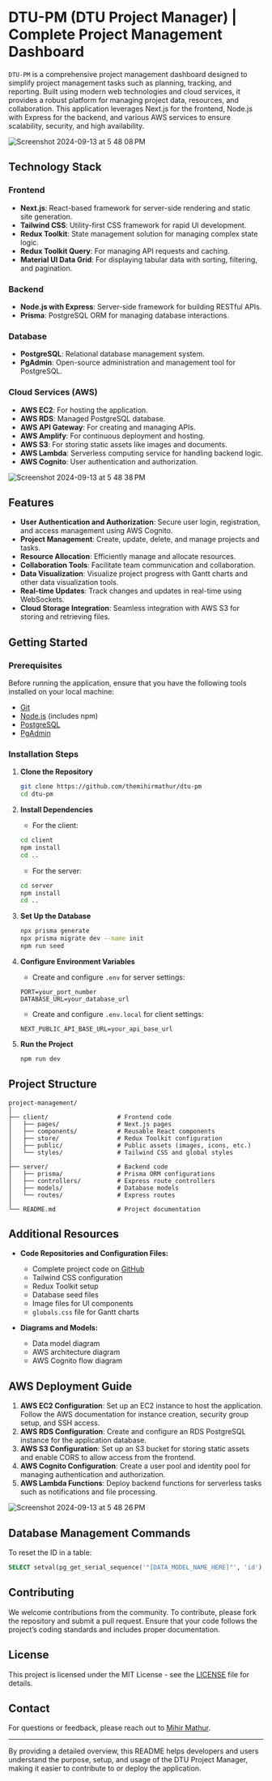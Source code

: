 # DTU-PM (DTU Project Manager) | Complete Project Management Dashboard

`DTU-PM` is a comprehensive project management dashboard designed to simplify project management tasks such as planning, tracking, and reporting. Built using modern web technologies and cloud services, it provides a robust platform for managing project data, resources, and collaboration. This application leverages Next.js for the frontend, Node.js with Express for the backend, and various AWS services to ensure scalability, security, and high availability.

![Screenshot 2024-09-13 at 5 48 08 PM](https://github.com/user-attachments/assets/40a2d0bc-c34a-4738-9887-a276626bdc44)

## Technology Stack

### Frontend
- **Next.js**: React-based framework for server-side rendering and static site generation.
- **Tailwind CSS**: Utility-first CSS framework for rapid UI development.
- **Redux Toolkit**: State management solution for managing complex state logic.
- **Redux Toolkit Query**: For managing API requests and caching.
- **Material UI Data Grid**: For displaying tabular data with sorting, filtering, and pagination.

### Backend
- **Node.js with Express**: Server-side framework for building RESTful APIs.
- **Prisma**: PostgreSQL ORM for managing database interactions.

### Database
- **PostgreSQL**: Relational database management system.
- **PgAdmin**: Open-source administration and management tool for PostgreSQL.

### Cloud Services (AWS)
- **AWS EC2**: For hosting the application.
- **AWS RDS**: Managed PostgreSQL database.
- **AWS API Gateway**: For creating and managing APIs.
- **AWS Amplify**: For continuous deployment and hosting.
- **AWS S3**: For storing static assets like images and documents.
- **AWS Lambda**: Serverless computing service for handling backend logic.
- **AWS Cognito**: User authentication and authorization.

![Screenshot 2024-09-13 at 5 48 38 PM](https://github.com/user-attachments/assets/ab5bed48-62f2-4a9d-83a9-3b2516fe52f1)

## Features

- **User Authentication and Authorization**: Secure user login, registration, and access management using AWS Cognito.
- **Project Management**: Create, update, delete, and manage projects and tasks.
- **Resource Allocation**: Efficiently manage and allocate resources.
- **Collaboration Tools**: Facilitate team communication and collaboration.
- **Data Visualization**: Visualize project progress with Gantt charts and other data visualization tools.
- **Real-time Updates**: Track changes and updates in real-time using WebSockets.
- **Cloud Storage Integration**: Seamless integration with AWS S3 for storing and retrieving files.

## Getting Started

### Prerequisites

Before running the application, ensure that you have the following tools installed on your local machine:

- [Git](https://git-scm.com/downloads)
- [Node.js](https://nodejs.org/) (includes npm)
- [PostgreSQL](https://www.postgresql.org/download/)
- [PgAdmin](https://www.pgadmin.org/download/)

### Installation Steps

1. **Clone the Repository**
    ```bash
    git clone https://github.com/themihirmathur/dtu-pm
    cd dtu-pm
    ```

2. **Install Dependencies**
   - For the client:
    ```bash
    cd client
    npm install
    cd ..
    ```
   - For the server:
    ```bash
    cd server
    npm install
    cd ..
    ```

3. **Set Up the Database**
    ```bash
    npx prisma generate
    npx prisma migrate dev --name init
    npm run seed
    ```

4. **Configure Environment Variables**
   - Create and configure `.env` for server settings:
    ```plaintext
    PORT=your_port_number
    DATABASE_URL=your_database_url
    ```
   - Create and configure `.env.local` for client settings:
    ```plaintext
    NEXT_PUBLIC_API_BASE_URL=your_api_base_url
    ```

5. **Run the Project**
    ```bash
    npm run dev
    ```

## Project Structure

```
project-management/
│
├── client/                   # Frontend code
│   ├── pages/                # Next.js pages
│   ├── components/           # Reusable React components
│   ├── store/                # Redux Toolkit configuration
│   ├── public/               # Public assets (images, icons, etc.)
│   └── styles/               # Tailwind CSS and global styles
│
├── server/                   # Backend code
│   ├── prisma/               # Prisma ORM configurations
│   ├── controllers/          # Express route controllers
│   ├── models/               # Database models
│   └── routes/               # Express routes
│
└── README.md                 # Project documentation
```

## Additional Resources

- **Code Repositories and Configuration Files:**
  - Complete project code on [GitHub](https://github.com/themihirmathur/dtu-pm)
  - Tailwind CSS configuration
  - Redux Toolkit setup
  - Database seed files
  - Image files for UI components
  - `globals.css` file for Gantt charts

- **Diagrams and Models:**
  - Data model diagram
  - AWS architecture diagram
  - AWS Cognito flow diagram

## AWS Deployment Guide

1. **AWS EC2 Configuration**: Set up an EC2 instance to host the application. Follow the AWS documentation for instance creation, security group setup, and SSH access.
2. **AWS RDS Configuration**: Create and configure an RDS PostgreSQL instance for the application database.
3. **AWS S3 Configuration**: Set up an S3 bucket for storing static assets and enable CORS to allow access from the frontend.
4. **AWS Cognito Configuration**: Create a user pool and identity pool for managing authentication and authorization.
5. **AWS Lambda Functions**: Deploy backend functions for serverless tasks such as notifications and file processing.

![Screenshot 2024-09-13 at 5 48 26 PM](https://github.com/user-attachments/assets/299b220a-4317-4d55-acc6-5a890f3262da)

## Database Management Commands

To reset the ID in a table:
```sql
SELECT setval(pg_get_serial_sequence('"[DATA_MODEL_NAME_HERE]"', 'id'), coalesce(max(id)+1, 1), false) FROM "[DATA_MODEL_NAME_HERE]";
```

## Contributing

We welcome contributions from the community. To contribute, please fork the repository and submit a pull request. Ensure that your code follows the project’s coding standards and includes proper documentation.

## License

This project is licensed under the MIT License - see the [LICENSE](LICENSE) file for details.

## Contact

For questions or feedback, please reach out to [Mihir Mathur](mailto:themihirmathur@gmail.com).

---

By providing a detailed overview, this README helps developers and users understand the purpose, setup, and usage of the DTU Project Manager, making it easier to contribute to or deploy the application.
